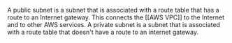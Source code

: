 A public subnet is a subnet that is associated with a route table that has a route to an Internet gateway. This connects the [[AWS VPC]] to the Internet and to other AWS services. A private subnet is a subnet that is associated with a route table that doesn't have a route to an internet gateway.